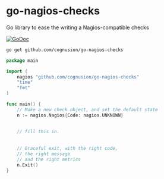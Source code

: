 # go-nagios-checks
Go library to ease the writing a Nagios-compatible checks

[![GoDoc](https://godoc.org/github.com/cognusion/go-nagios-checks?status.svg)](https://godoc.org/github.com/cognusion/go-nagios-checks)

```bash
go get github.com/cognusion/go-nagios-checks
```

```go
package main

import (
	nagios "github.com/cognusion/go-nagios-checks"
	"time"
	"fmt"
)

func main() {
	// Make a new check object, and set the default state
	n := nagios.Nagios{Code: nagios.UNKNOWN}
	
	
	// fill this in.
	
	
	// Graceful exit, with the right code, 
	// the right message
	// and the right metrics
	n.Exit()
}
```